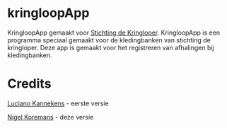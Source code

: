 # kringloopApp
KringloopApp gemaakt voor [Stichting de Kringloper](www.kringloper.nl).
KringloopApp is een programma speciaal gemaakt voor de kledingbanken van stichting de kringloper.
Deze app is gemaakt voor het registreren van afhalingen bij kledingbanken.

# Credits

[Luciano Kannekens](www.github.com/foxydepiraat/kringloopApp) - eerste versie

[Nigel Koremans](www.github.com/HyperNeutron/) - deze versie
